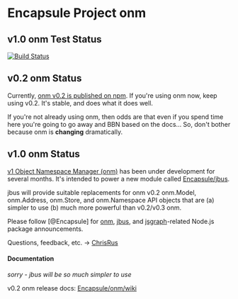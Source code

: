 # Encapsule Project onm

## v1.0 onm Test Status

[![Build Status](https://travis-ci.org/Encapsule/onm.svg?branch=chris%2Fv1.0-core-refactor)](https://travis-ci.org/Encapsule/onm)

## v0.2 onm Status

Currently, [onm v0.2 is published on npm](https://www.npmjs.com/package/onm). If you're using onm now, keep using v0.2. It's stable, and does what it does well.

If you're not already using onm, then odds are that even if you spend time here you're going to go away and BBN based on the docs... So, don't bother because onm is **changing** dramatically.

## v1.0 onm Status

[v1 Object Namespace Manager (onm)](./src/core/README.md) has been under development for several months. It's intended to power a new module called [Encapsule/jbus](https://github.com/Encapsule/jbus).

jbus will provide suitable replacements for onm v0.2 onm.Model, onm.Address, onm.Store, and onm.Namespace API objects that are (a) simpler to use (b) much more powerful than v0.2/v0.3 onm.

Please follow [@Encapsule] for [onm](https://www.npmjs.com/package/onm), [jbus](https://www.npmjs.com/package/jbus), and [jsgraph](https://www.npmjs.com/package/jsgraph)-related Node.js package announcements.

Questions, feedback, etc. -> [ChrisRus]

#### Documentation

_sorry - jbus will be so much simpler to use_

v0.2 onm release docs: [Encapsule/onm/wiki](https://github.com/Encapsule/onm/wiki)

[EncapsuleTwitter]: https://twitter.com/Encapsule "Encapsule Project on Twitter"
[ChrisRus]: https://github.com/ChrisRus "Chris Russell on GitHub"

